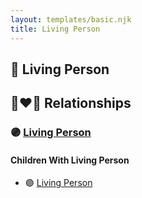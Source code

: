 ```yaml
---
layout: templates/basic.njk
title: Living Person
---
```

## 🔵 Living Person

## 👩‍❤️‍👨 Relationships

### 🟣 [Living Person](/people/3/37928171)

#### Children With Living Person
* 🟣 [Living Person](/people/2/2215969)